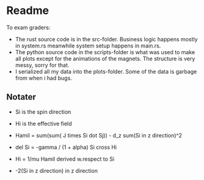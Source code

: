 # Readme

To exam graders: 
- The rust source code is in the src-folder. Business logic happens mostly in system.rs meanwhile system setup happens in main.rs.
- The python source code in the scripts-folder is what was used to make all plots except for the animations of the magnets. The structure is very messy, sorry for that.
- I serialized all my data into the plots-folder. Some of the data is garbage from when i had bugs.

## Notater

- Si is the spin direction
- Hi is the effective field

- Hamil = sum(sum( J times Si dot Sj)) - d_z sum(Si in z direction)^2

- del Si = -gamma / (1 + alpha) Si cross Hi

-  Hi = 1/mu Hamil derived w.respect to Si
-  -2(Si in z direction) in z direction